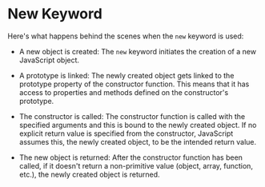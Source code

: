 # New Keyword

Here's what happens behind the scenes when the `new` keyword is used:

-   A new object is created: The `new` keyword initiates the creation of a new JavaScript object.

-   A prototype is linked: The newly created object gets linked to the prototype property of the constructor function. This means that it has access to properties and methods defined on the constructor's prototype.

-   The constructor is called: The constructor function is called with the specified arguments and this is bound to the newly created object. If no explicit return value is specified from the constructor, JavaScript assumes this, the newly created object, to be the intended return value.

-   The new object is returned: After the constructor function has been called, if it doesn't return a non-primitive value (object, array, function, etc.), the newly created object is returned.
